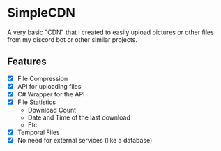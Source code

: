 # SimpleCDN

A very basic "CDN" that i created to easily upload pictures or other files from my discord bot or other similar projects.

## Features

- [x] File Compression
- [x] API for uploading files
- [x] C# Wrapper for the API
- [x] File Statistics
  - Download Count
  - Date and Time of the last download
  - Etc
- [x] Temporal Files
- [x] No need for external services (like a database)
